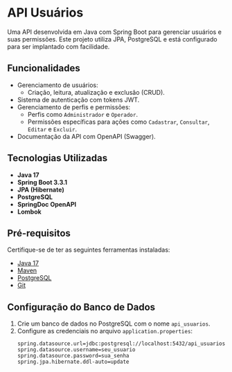 # API Usuários

Uma API desenvolvida em Java com Spring Boot para gerenciar usuários e suas permissões. Este projeto utiliza JPA, PostgreSQL e está configurado para ser implantado com facilidade.

## Funcionalidades

- Gerenciamento de usuários:
  - Criação, leitura, atualização e exclusão (CRUD).
- Sistema de autenticação com tokens JWT.
- Gerenciamento de perfis e permissões:
  - Perfis como `Administrador` e `Operador`.
  - Permissões específicas para ações como `Cadastrar`, `Consultar`, `Editar` e `Excluir`.
- Documentação da API com OpenAPI (Swagger).

## Tecnologias Utilizadas

- **Java 17**
- **Spring Boot 3.3.1**
- **JPA (Hibernate)**
- **PostgreSQL**
- **SpringDoc OpenAPI**
- **Lombok**

## Pré-requisitos

Certifique-se de ter as seguintes ferramentas instaladas:

- [Java 17](https://www.oracle.com/java/technologies/javase-jdk17-downloads.html)
- [Maven](https://maven.apache.org/download.cgi)
- [PostgreSQL](https://www.postgresql.org/download/)
- [Git](https://git-scm.com/)

## Configuração do Banco de Dados

1. Crie um banco de dados no PostgreSQL com o nome `api_usuarios`.
2. Configure as credenciais no arquivo `application.properties`:
   ```properties
   spring.datasource.url=jdbc:postgresql://localhost:5432/api_usuarios
   spring.datasource.username=seu_usuario
   spring.datasource.password=sua_senha
   spring.jpa.hibernate.ddl-auto=update
